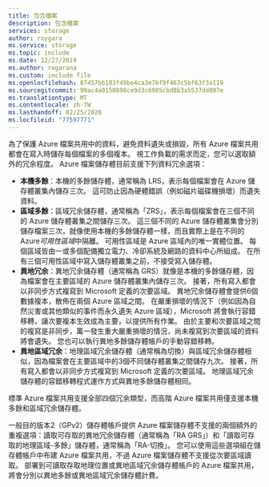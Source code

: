```yaml
---
title: 包含檔案
description: 包含檔案
services: storage
author: roygara
ms.service: storage
ms.topic: include
ms.date: 12/27/2019
ms.author: rogarana
ms.custom: include file
ms.openlocfilehash: 87457bb103f49be4ca3e7bf9f463c5bf63f3a119
ms.sourcegitcommit: 99ac4a0150898ce9d3c6905cbd8b3a5537dd097e
ms.translationtype: MT
ms.contentlocale: zh-TW
ms.lasthandoff: 02/25/2020
ms.locfileid: "77597771"
---
```

為了保護 Azure 檔案共用中的資料，避免資料遺失或損毀，所有 Azure 檔案共用都會在寫入時儲存每個檔案的多個複本。 視工作負載的需求而定，您可以選取額外的冗余程度。 Azure 檔案儲存體目前支援下列資料冗余選項：

- **本機多餘**：本機的多餘儲存體，通常稱為 LRS，表示每個檔案會在 Azure 儲存體叢集內儲存三次。 這可防止因為硬體錯誤（例如磁片磁碟機損壞）而遺失資料。
- **區域多餘**：區域冗余儲存體，通常稱為「ZRS」，表示每個檔案會在三個不同的 Azure 儲存體叢集之間儲存三次。 這三個不同的 Azure 儲存體叢集會分別儲存檔案三次，就像使用本機的多餘儲存體一樣，而且實際上是在不同的 Azure*可用性區域*中隔離。 可用性區域是 Azure 區域內的唯一實體位置。 每個區域皆由一或多個配備獨立電力、冷卻系統及網路的資料中心所組成。 在所有三個可用性區域中寫入儲存體叢集之前，不接受寫入儲存體。 
- **異地冗余**：異地冗余儲存體（通常稱為 GRS）就像是本機的多餘儲存體，因為檔案會在主要區域的 Azure 儲存體叢集內儲存三次。 接著，所有寫入都會以非同步方式複寫到 Microsoft 定義的次要區域。 異地冗余儲存體會提供6個數據複本，散佈在兩個 Azure 區域之間。 在嚴重損壞的情況下（例如因為自然災害或其他類似的事件而永久遺失 Azure 區域），Microsoft 將會執行容錯移轉，讓次要複本生效成為主要，以提供所有作業。 由於主要和次要區域之間的複寫是非同步，萬一發生重大嚴重損壞的情況，尚未複寫到次要區域的資料將會遺失。 您也可以執行異地多餘儲存體帳戶的手動容錯移轉。
- **異地區域冗余**：地理區域冗余儲存體（通常稱為切換）與區域冗余儲存體相似，因為檔案會在主要區域中的3個不同儲存體叢集之間儲存九次。 接著，所有寫入都會以非同步方式複寫到 Microsoft 定義的次要區域。 地理區域冗余儲存體的容錯移轉程式運作方式與異地多餘儲存體相同。

標準 Azure 檔案共用支援全部四個冗余類型，而高階 Azure 檔案共用僅支援本機多餘和區域冗余儲存體。

一般目的版本2（GPv2）儲存體帳戶提供 Azure 檔案儲存體不支援的兩個額外的重複選項：讀取可存取的異地冗余儲存體（通常稱為「RA GRS」）和「讀取可存取的地理區域-多餘」儲存體，通常稱為「RA-切換」。 您可以使用這些選項組在儲存體帳戶中布建 Azure 檔案共用，不過 Azure 檔案儲存體不支援從次要區域讀取。 部署到可讀取存取地理位置或異地區域冗余儲存體帳戶的 Azure 檔案共用，將會分別以異地多餘或異地區域冗余儲存體計費。